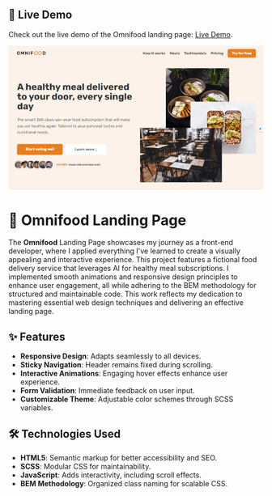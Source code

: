 ## 🚀 Live Demo

Check out the live demo of the Omnifood landing page: [Live Demo](https://ali-fadel-profile.github.io/Omnifood-landingPage/).

[![Omnifood Screenshot](img/app.jpg)](https://ali-fadel-profile.github.io/Omnifood-landingPage/)

# 🌱 Omnifood Landing Page

The **Omnifood** Landing Page showcases my journey as a front-end developer, where I applied everything I've learned to create a visually appealing and interactive experience. This project features a fictional food delivery service that leverages AI for healthy meal subscriptions. I implemented smooth animations and responsive design principles to enhance user engagement, all while adhering to the BEM methodology for structured and maintainable code. This work reflects my dedication to mastering essential web design techniques and delivering an effective landing page.



## ✨ Features

- **Responsive Design**: Adapts seamlessly to all devices.
- **Sticky Navigation**: Header remains fixed during scrolling.
- **Interactive Animations**: Engaging hover effects enhance user experience.
- **Form Validation**: Immediate feedback on user input.
- **Customizable Theme**: Adjustable color schemes through SCSS variables.

## 🛠 Technologies Used

- **HTML5**: Semantic markup for better accessibility and SEO.
- **SCSS**: Modular CSS for maintainability.
- **JavaScript**: Adds interactivity, including scroll effects.
- **BEM Methodology**: Organized class naming for scalable CSS.


